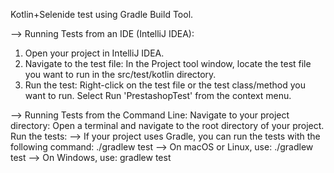 Kotlin+Selenide test using Gradle Build Tool.

--> Running Tests from an IDE (IntelliJ IDEA):
  1. Open your project in IntelliJ IDEA.
  2. Navigate to the test file: In the Project tool window, locate the test file you want to run in the src/test/kotlin directory.
  3. Run the test:
    Right-click on the test file or the test class/method you want to run.
    Select Run 'PrestashopTest' from the context menu.

--> Running Tests from the Command Line:
  Navigate to your project directory: Open a terminal and navigate to the root directory of your project.
  Run the tests:
      --> If your project uses Gradle, you can run the tests with the following command:
        ./gradlew test
      --> On macOS or Linux, use:
        ./gradlew test
      --> On Windows, use:
         gradlew test
